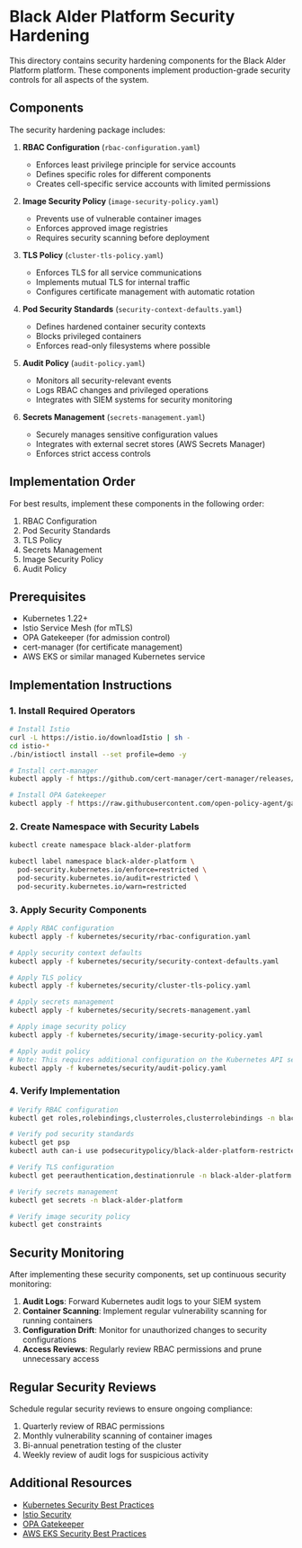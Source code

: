 # Black Alder Platform Security Hardening

This directory contains security hardening components for the Black Alder Platform platform. These components implement production-grade security controls for all aspects of the system.

## Components

The security hardening package includes:

1. **RBAC Configuration** (`rbac-configuration.yaml`)

   - Enforces least privilege principle for service accounts
   - Defines specific roles for different components
   - Creates cell-specific service accounts with limited permissions

2. **Image Security Policy** (`image-security-policy.yaml`)

   - Prevents use of vulnerable container images
   - Enforces approved image registries
   - Requires security scanning before deployment

3. **TLS Policy** (`cluster-tls-policy.yaml`)

   - Enforces TLS for all service communications
   - Implements mutual TLS for internal traffic
   - Configures certificate management with automatic rotation

4. **Pod Security Standards** (`security-context-defaults.yaml`)

   - Defines hardened container security contexts
   - Blocks privileged containers
   - Enforces read-only filesystems where possible

5. **Audit Policy** (`audit-policy.yaml`)

   - Monitors all security-relevant events
   - Logs RBAC changes and privileged operations
   - Integrates with SIEM systems for security monitoring

6. **Secrets Management** (`secrets-management.yaml`)
   - Securely manages sensitive configuration values
   - Integrates with external secret stores (AWS Secrets Manager)
   - Enforces strict access controls

## Implementation Order

For best results, implement these components in the following order:

1. RBAC Configuration
2. Pod Security Standards
3. TLS Policy
4. Secrets Management
5. Image Security Policy
6. Audit Policy

## Prerequisites

- Kubernetes 1.22+
- Istio Service Mesh (for mTLS)
- OPA Gatekeeper (for admission control)
- cert-manager (for certificate management)
- AWS EKS or similar managed Kubernetes service

## Implementation Instructions

### 1. Install Required Operators

```bash
# Install Istio
curl -L https://istio.io/downloadIstio | sh -
cd istio-*
./bin/istioctl install --set profile=demo -y

# Install cert-manager
kubectl apply -f https://github.com/cert-manager/cert-manager/releases/download/v1.11.0/cert-manager.yaml

# Install OPA Gatekeeper
kubectl apply -f https://raw.githubusercontent.com/open-policy-agent/gatekeeper/release-3.7/deploy/gatekeeper.yaml
```

### 2. Create Namespace with Security Labels

```bash
kubectl create namespace black-alder-platform

kubectl label namespace black-alder-platform \
  pod-security.kubernetes.io/enforce=restricted \
  pod-security.kubernetes.io/audit=restricted \
  pod-security.kubernetes.io/warn=restricted
```

### 3. Apply Security Components

```bash
# Apply RBAC configuration
kubectl apply -f kubernetes/security/rbac-configuration.yaml

# Apply security context defaults
kubectl apply -f kubernetes/security/security-context-defaults.yaml

# Apply TLS policy
kubectl apply -f kubernetes/security/cluster-tls-policy.yaml

# Apply secrets management
kubectl apply -f kubernetes/security/secrets-management.yaml

# Apply image security policy
kubectl apply -f kubernetes/security/image-security-policy.yaml

# Apply audit policy
# Note: This requires additional configuration on the Kubernetes API server
kubectl apply -f kubernetes/security/audit-policy.yaml
```

### 4. Verify Implementation

```bash
# Verify RBAC configuration
kubectl get roles,rolebindings,clusterroles,clusterrolebindings -n black-alder-platform

# Verify pod security standards
kubectl get psp
kubectl auth can-i use podsecuritypolicy/black-alder-platform-restricted

# Verify TLS configuration
kubectl get peerauthentication,destinationrule -n black-alder-platform

# Verify secrets management
kubectl get secrets -n black-alder-platform

# Verify image security policy
kubectl get constraints
```

## Security Monitoring

After implementing these security components, set up continuous security monitoring:

1. **Audit Logs**: Forward Kubernetes audit logs to your SIEM system
2. **Container Scanning**: Implement regular vulnerability scanning for running containers
3. **Configuration Drift**: Monitor for unauthorized changes to security configurations
4. **Access Reviews**: Regularly review RBAC permissions and prune unnecessary access

## Regular Security Reviews

Schedule regular security reviews to ensure ongoing compliance:

1. Quarterly review of RBAC permissions
2. Monthly vulnerability scanning of container images
3. Bi-annual penetration testing of the cluster
4. Weekly review of audit logs for suspicious activity

## Additional Resources

- [Kubernetes Security Best Practices](https://kubernetes.io/docs/concepts/security/overview/)
- [Istio Security](https://istio.io/latest/docs/concepts/security/)
- [OPA Gatekeeper](https://open-policy-agent.github.io/gatekeeper/website/docs/)
- [AWS EKS Security Best Practices](https://aws.github.io/aws-eks-best-practices/security/docs/)
